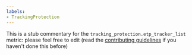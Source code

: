 ```yaml
---
labels:
- TrackingProtection
---
```

This is a stub commentary for the `tracking_protection.etp_tracker_list` metric: please feel free to edit (read the
[contributing guidelines](https://github.com/mozilla/glean-annotations/blob/main/CONTRIBUTING.md)
if you haven't done this before)
